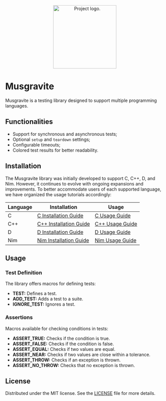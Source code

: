 <div align="center">
    <img src="./assets/images/logo.jpg" alt="Project logo." width=200>
</div>



# Musgravite
Musgravite is a testing library designed to support multiple programming languages.



## Functionalities
- Support for synchronous and asynchronous tests;
- Optional `setup` and `teardown` settings;
- Configurable timeouts;
- Colored test results for better readability.



## Installation
The Musgravite library was initially developed to support C, C++, D, and Nim. However, it continues to evolve with ongoing expansions and improvements. To better accommodate users of each supported language, we have organized the usage tutorials accordingly:

| Language | Installation                                   | Usage                          |
|----------|------------------------------------------------|--------------------------------|
| C        | [C Installation Guide](./docs/C/README.md)     | [C Usage Guide](./docs/C/)     |
| C++      | [C++ Installation Guide](./docs/Cpp/README.md) | [C++ Usage Guide](./docs/Cpp/) |
| D        | [D Installation Guide](./docs/D/README.md)     | [D Usage Guide](./docs/D/)     |
| Nim      | [Nim Installation Guide](./docs/Nim/README.md) | [Nim Usage Guide](./docs/Nim/) |



## Usage
### Test Definition
The library offers macros for defining tests:

- **TEST:** Defines a test.
- **ADD_TEST:** Adds a test to a suite.
- **IGNORE_TEST:** Ignores a test.


### Assertions
Macros available for checking conditions in tests:

- **ASSERT_TRUE:** Checks if the condition is true.
- **ASSERT_FALSE:** Checks if the condition is false.
- **ASSERT_EQUAL:** Checks if two values are equal.
- **ASSERT_NEAR:** Checks if two values are close within a tolerance.
- **ASSERT_THROW:** Checks if an exception is thrown.
- **ASSERT_NO_THROW:** Checks that no exception is thrown.



## License
Distributed under the MIT license. See the [LICENSE](./LICENSE) file for more details.
